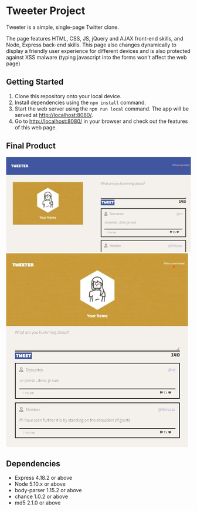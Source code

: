 # Tweeter Project

Tweeter is a simple, single-page Twitter clone.

The page features HTML, CSS, JS, jQuery and AJAX front-end skills, and Node, Express back-end skills. This page also changes dynamically to display a friendly user experience for different devices and is also protected against XSS malware (typing javascript into the forms won't affect the web page) 

## Getting Started

1. Clone this repository onto your local device.
2. Install dependencies using the `npm install` command.
3. Start the web server using the `npm run local` command. The app will be served at <http://localhost:8080/>.
4. Go to <http://localhost:8080/> in your browser and check out the features of this web page.

## Final Product

!["Screenshot of URLs page"](./docs/desktop-layout.JPG)
!["Screenshot of register page"](./docs/smartphone-or-tablet-layout.JPG)

## Dependencies

- Express 4.18.2 or above
- Node 5.10.x or above
- body-parser 1.15.2 or above
- chance 1.0.2 or above
- md5 2.1.0 or above
